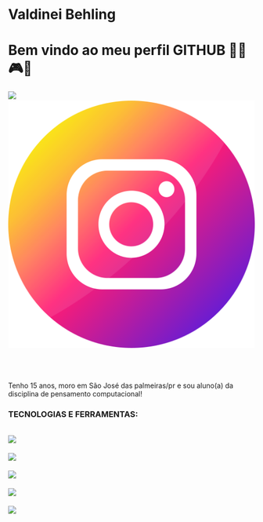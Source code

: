 <div display="inline-block">

<h1 align="left"> Valdinei Behling</h1>
<h1 align="left">Bem vindo ao meu perfil GITHUB 🗿🍷🎮✨ </h1>
<img src="https://cdn.jsdelivr.net/gh/devicons/devicon/icons/facebook/facebook-original.svg"width=80px" />
<img src="https://github.com/valdinei5/valdinei/blob/main/instagram.png?raw=true width="80px" />
<img src"https://github.com/valdinei5/valdinei/blob/main/whatsapp.png?raw=true" width="80px""/>

</div>

</br>
</br>

Tenho 15 anos, moro em São José das palmeiras/pr e sou aluno(a) da disciplina de pensamento computacional!

### TECNOLOGIAS E FERRAMENTAS:
<code> <img src="https://cdn.jsdelivr.net/gh/devicons/devicon/icons/html5/html5-original.svg" windth="80px" /> </code>
<code> <img src="https://cdn.jsdelivr.net/gh/devicons/devicon/icons/css3/css3-original.svg" windth="80px"/> </code>
<code> <img src="https://cdn.jsdelivr.net/gh/devicons/devicon/icons/javascript/javascript-original.svg" windth="80px"/> </code>
<code> <img src="https://cdn.jsdelivr.net/gh/devicons/devicon/icons/git/git-original.svg" windth="80px"/> </code>
<code> <img src="https://cdn.jsdelivr.net/gh/devicons/devicon/icons/github/github-original.svg" windth="80px"/> </code>
<code> 
